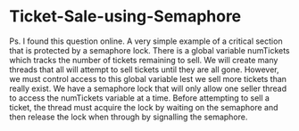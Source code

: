 # Ticket-Sale-using-Semaphore
Ps. I found this question online.
A very simple example of a critical section that is protected by a
semaphore lock. There is a global variable numTickets which tracks the
 number of tickets remaining to sell. We will create many threads that all
 will attempt to sell tickets until they are all gone. However, we must
control access to this global variable lest we sell more tickets than
 really exist. We have a semaphore lock that will only allow one seller
thread to access the numTickets variable at a time. Before attempting to
 sell a ticket, the thread must acquire the lock by waiting on the semaphore
 and then release the lock when through by signalling the semaphore.
